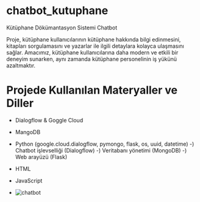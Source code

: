 # chatbot_kutuphane

Kütüphane Dökümantasyon Sistemi Chatbot

Proje, kütüphane kullanıcılarının kütüphane hakkında bilgi edinmesini, kitapları sorgulamasını ve yazarlar ile ilgili detaylara kolayca ulaşmasını sağlar.
Amacımız, kütüphane kullanıcılarına daha modern ve etkili bir deneyim sunarken, aynı zamanda kütüphane personelinin iş yükünü azaltmaktır.

# Projede Kullanılan Materyaller ve Diller

- Dialogflow & Goggle Cloud
- MangoDB
- Python (google.cloud.dialogflow, pymongo, flask, os, uuid, datetime)
  -) Chatbot işlevselliği (Dialogflow)
  -) Veritabanı yönetimi (MongoDB)
  -) Web arayüzü (Flask)
- HTML
- JavaScript

- ![chatbot](https://github.com/user-attachments/assets/2477cf91-a425-4017-9529-1a9e1625edfa)


